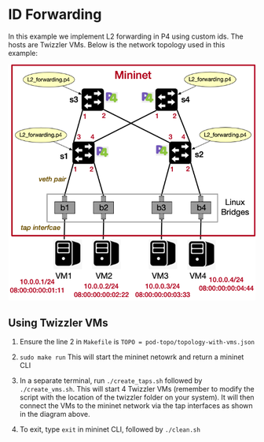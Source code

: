 # ID Forwarding

In this example we implement L2 forwarding in P4 using custom ids. The hosts are Twizzler VMs. Below is the network topology used in this example:

![pod-topo](https://github.com/vishal1303/Programmable-DataPlane/blob/master/examples/id_forwarding/pod-topo/pod-topo.png)

## Using Twizzler VMs

1. Ensure the line 2 in `Makefile` is `TOPO = pod-topo/topology-with-vms.json`

2. `sudo make run` This will start the mininet netowrk and return a mininet CLI

3. In a separate terminal, run `./create_taps.sh` followed by `./create_vms.sh`. This will start 4 Twizzler VMs (remember to modify the script with the location of the twizzler folder on your system). It will then connect the VMs to the mininet network via the tap interfaces as shown in the diagram above.

4. To exit, type `exit` in mininet CLI, followed by `./clean.sh`
